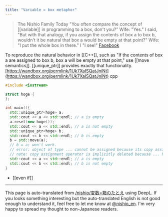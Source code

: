 ```yaml
---
title: "Variable = box metaphor"
---
```


> The Nishio Family Today
>  "You often compare the concept of [[variable]] in programming to a box, don't you?"
>  Wife: "Yes."
>  I said, "But with that analogy, if you assign the contents of box a to box b, wouldn't it be natural that box a would be empty at that point?"
>  Wife: "I put the whole box in there."
>  I "I see!"
[Facebook](https://www.facebook.com/nishiohirokazu/posts/10216859350412588)

To reproduce the natural behavior in [[C++]], such as "If the contents of box a are assigned to box b, box a will be empty at that point," use [[move semantics]]. [[unique_ptr]] provides exactly that functionality.
[https://wandbox.org/permlink/1Uk7XaISQatJniNt](https://wandbox.org/permlink/1Uk7XaISQatJniNt)
cpp

```cpp
#include <iostream>

struct hoge {
};

int main(){
  std::unique_ptr<hoge> a;
  std::cout << a << std::endl; // a is empty                                                                                               
  a.reset(new hoge());
  std::cout << a << std::endl; // a is not empty                                                                                           
  std::unique_ptr<hoge> b;
  std::cout << b << std::endl; // b is empty                                                                                               
  b = std::move(a);
  // b = a; won't work.
  // error: object of type ... cannot be assigned because its copy assignment operator is implicitly deleted
  // note: copy assignment operator is implicitly deleted because ... has a user-declared move constructor
  std::cout << a << std::endl; // a is empty                                                                                               
  std::cout << b << std::endl; // b is not empty                                                                                           
}
```


- [[even if]]

---
This page is auto-translated from [/nishio/変数=箱のたとえ](https://scrapbox.io/nishio/変数=箱のたとえ) using DeepL. If you looks something interesting but the auto-translated English is not good enough to understand it, feel free to let me know at [@nishio_en](https://twitter.com/nishio_en). I'm very happy to spread my thought to non-Japanese readers.